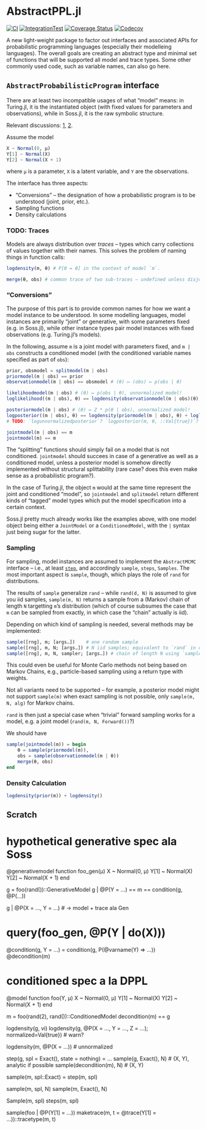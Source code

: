 # AbstractPPL.jl

[![CI](https://github.com/TuringLang/AbstractPPL.jl/workflows/CI/badge.svg?branch=master)](https://github.com/TuringLang/AbstractPPL.jl/actions?query=workflow%3ACI+branch%3Amaster)
[![IntegrationTest](https://github.com/TuringLang/AbstractPPL.jl/workflows/IntegrationTest/badge.svg?branch=master)](https://github.com/TuringLang/AbstractPPL.jl/actions?query=workflow%3AIntegrationTest+branch%3Amaster)
[![Coverage Status](https://coveralls.io/repos/github/TuringLang/AbstractPPL.jl/badge.svg?branch=master)](https://coveralls.io/github/TuringLang/AbstractPPL.jl?branch=master)
[![Codecov](https://codecov.io/gh/TuringLang/AbstractPPL.jl/branch/master/graph/badge.svg)](https://codecov.io/gh/TuringLang/AbstractPPL.jl)

A new light-weight package to factor out interfaces and associated APIs for probabilistic
programming languages (especially their modelleing languages).  The overall goals are creating an
abstract type and minimal set of functions that will be supported all model and trace types.  Some
other commonly used code, such as variable names, can also go here.


## `AbstractProbabilisticProgram` interface

There are at least two incompatible usages of what “model” means: in Turing.jl, it is the
instantiated object (with fixed values for parameters and observations), while in Soss.jl, it is the
raw symbolic structure.

Relevant discussions:
[1](https://julialang.zulipchat.com/#narrow/stream/234072-probprog/topic/Naming.20the.20.22likelihood.22.20thingy), [2](https://github.com/TuringLang/AbstractPPL.jl/discussions/10).

Assume the model

```julia
X ~ Normal(0, μ)
Y[1] ~ Normal(X)
Y[2] ~ Normal(X + 1)
```

where `μ` is a parameter, `X` is a latent variable, and `Y` are the observations.

The interface has three aspects:
- “Conversions” – the designation of how a probabilistic program is to be understood (joint, prior,
  etc.).
- Sampling functions
- Density calculations


### TODO: Traces

Models are always distribution over *traces* – types which carry collections of values together with
their names.  This solves the problem of naming things in function calls:

```julia
logdensity(m, θ) # P[Θ = θ] in the context of model `m`.
```

```julia
merge(θ, obs) # common trace of two sub-traces – undefined unless disjoint?
```


### “Conversions”

The purpose of this part is to provide common names for how we want a model instance to be
understood.  In some modelling languages, model instances are primarily “joint” or generative, with
some parameters fixed (e.g. in Soss.jl), while other instance types pair model instances with fixed
observations (e.g. Turing.jl’s models).

In the following, assume `m` is a joint model with parameters fixed, and `m | obs` constructs a
conditioned model (with the conditioned variable names specified as part of `obs`):

```julia
prior, obsmodel = splitmodel(m | obs)
priormodel(m | obs) == prior
observationmodel(m | obs) == obsmodel # (θ) ↦ (obs) ↦ p(obs | θ)

likelihoodmodel(m | obs) # (θ) ↦ p(obs | θ), unnormalized model!
loglikelihood((m | obs), θ) == logdensity(observationmodel(m | obs)(θ), obs))

posteriormodel(m | obs) # (θ) ↦ Z * p(θ | obs), unnormalized model!
logposterior((m | obs), θ) == logdensity(priormodel(m | obs), θ) + loglikelihood((m | obs), θ)
# TODO: `logunnormalizedposterior`? `logposterior(m, θ, ::Val{true})`?

jointmodel(m | obs) == m
jointmodel(m) == m
```

The “splitting” functions should simply fail on a model that is not conditioned.  `jointmodel`
should succees in case of a generative as well as a conditioned model, unless a posterior model is
somehow directly implemented without structural splittability (rare case? does this even make sense
as a probabilistic program?).

In the case of Turing.jl, the object `m` would at the same time represent the joint and conditioned
“model”, so `jointmodel` and `splitmodel` return different kinds of “tagged” model types which put
the model specification into a certain context.

Soss.jl pretty much already works like the examples above, with one model object being either a
`JointModel` or a `ConditionedModel`, with the `|` syntax just being sugar for the latter.


### Sampling

For sampling, model instances are assumed to implement the `AbstractMCMC` interface – i.e., at least
[`step`](https://github.com/TuringLang/AbstractMCMC.jl#sampling-step), and accordingly `sample`,
`steps`, `Samples`.  The most important aspect is `sample`, though, which plays the role of `rand`
for distributions.

The results of `sample` generalize `rand` – while `rand(d, N)` is assumed to give you iid samples,
`sample(m, N)` returns a sample from a (Markov) chain of length `N` targetting `m`’s distribution
(which of course subsumes the case that `m` can be sampled from exactly, in which case the “chain”
actually is iid).

Depending on which kind of sampling is needed, several methods may be implemented:

```julia
sample([rng], m; [args…])    # one random sample
sample([rng], m, N; [args…]) # N iid samples; equivalent to `rand` in certain cases
sample([rng], m, N, sampler; [args…]) # chain of length N using `sampler`
```

This could even be useful for Monte Carlo methods not being based on Markov Chains, e.g.,
particle-based sampling using a return type with weights.

Not all variants need to be supported – for example, a posterior model might not support
`sample(m)` when exact sampling is not possible, only `sample(m, N, alg)` for Markov chains.

`rand` is then just a special case when “trivial” forward sampling works for a model, e.g. a joint
model (`rand(m, N, Forward())`?)

We should have

```julia
sample(jointmodel(m)) = begin
    θ = sample(priormodel(m)),
    obs = sample(observationmodel(m | θ))
    merge(θ, obs)
end
```

### Density Calculation

```julia
logdensity(prior(m)) + logdensity()
```



## Scratch


# hypothetical generative spec ala Soss
@generativemodel function foo_gen(μ)
    X ~ Normal(0, μ)
    Y[1] ~ Normal(X)
    Y[2] ~ Normal(X + 1)
end

g = foo(rand())::GenerativeModel
g | @P(Y = ...) == m == condition(g, @P(...))

g | @P(X = ..., Y = ...) # -> model + trace ala Gen

# query(foo_gen, @P(Y | do(X)))

@condition(g, Y = ...) =
    condition(g, P(@varname(Y) => ...))
@decondition(m)

# conditioned spec a la DPPL
@model function foo(Y, μ)
    X ~ Normal(0, μ)
    Y[1] ~ Normal(X)
    Y[2] ~ Normal(X + 1)
end

m = foo(rand(2), rand())::ConditionedModel
decondition(m) == g

logdensity(g, vi)
logdensity(g, @P(X = ..., Y = ..., Z = ...);
           normalized=Val{true}) # warn?

logdensity(m, @P(X = ...)) # unnormalized


step(g, spl = Exact(), state = nothing) = ...
sample(g, Exact(), N) # (X, Y), analytic if possible
sample(decondition(m), N) # (X, Y)

sample(m, spl::Exact) = step(m, spl)

sample(m, spl, N)
sample(m, Exact(), N)

Sample(m, spl)
steps(m, spl)

sample(foo | @P(Y[1] = ...))
maketrace(m, t = @trace(Y[1] = ...))::tracetype(m, t)

